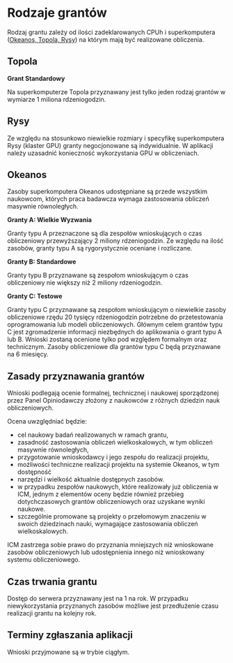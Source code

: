 # Rodzaje grantów

Rodzaj grantu zależy od ilości zadeklarowanych CPUh 
i superkomputera ([Okeanos, Topola, Rysy](../O_zasobach_ICM/Zasoby/komputery_w_icm.md)) 
na którym mają być realizowane obliczenia.

## Topola

**Grant Standardowy**

Na superkomputerze Topola przyznawany jest tylko jeden rodzaj grantów w wymiarze 1 miliona rdzeniogodzin. 

## Rysy

Ze względu na stosunkowo niewielkie rozmiary i specyfikę superkomputera Rysy (klaster GPU) granty negocjonowane są indywidualnie. W aplikacji należy uzasadnić konieczność wykorzystania GPU w obliczeniach.

## Okeanos

Zasoby superkomputera Okeanos udostępniane są przede wszystkim naukowcom, 
których praca badawcza wymaga zastosowania obliczeń masywnie równoległych. 

**Granty A: Wielkie Wyzwania**

Granty typu A przeznaczone są dla zespołów wnioskujących o czas obliczeniowy przewyższający 2 miliony rdzeniogodzin. Ze względu na ilość zasobów, granty typu A są rygorystycznie oceniane i rozliczane.

**Granty B: Standardowe**

Granty typu B przyznawane są zespołom wnioskującym o czas obliczeniowy nie większy niż
2 miliony rdzeniogodzin.

**Granty C: Testowe**

Granty typu C przyznawane są zespołom wnioskującym o niewielkie zasoby obliczeniowe rzędu
20 tysięcy rdzeniogodzin potrzebne do przetestowania oprogramowania lub modeli obliczeniowych.
Głównym celem grantów typu C jest zgromadzenie informacji niezbędnych do aplikowania o grant typu A lub B.
Wnioski zostaną ocenione tylko pod względem formalnym oraz technicznym.
Zasoby obliczeniowe dla grantów typu C będą przyznawane na 6 miesięcy.

## Zasady przyznawania grantów

Wnioski podlegają ocenie formalnej, technicznej i naukowej sporządzonej przez Panel Opiniodawczy złożony z naukowców z różnych dziedzin nauk obliczeniowych.

Ocena uwzględniać będzie:

- cel naukowy badań realizowanych w ramach grantu,
- zasadność zastosowania obliczeń wielkoskalowych, w tym obliczeń masywnie równoległych,
- przygotowanie wnioskodawcy i jego zespołu do realizacji projektu,
- możliwości techniczne realizacji projektu na systemie Okeanos, w tym dostępność
- narzędzi i wielkość aktualnie dostępnych zasobów.
- w przypadku zespołów naukowych, które realizowały już obliczenia w ICM, jednym z elementów
oceny będzie również przebieg dotychczasowych grantów obliczeniowych oraz uzyskane wyniki
naukowe.
- szczególnie promowane są projekty o przełomowym znaczeniu w swoich dziedzinach nauki,
wymagające zastosowania obliczeń wielkoskalowych.

ICM zastrzega sobie prawo do przyznania mniejszych niż wnioskowane zasobów obliczeniowych
lub udostępnienia innego niż wnioskowany systemu obliczeniowego.

## Czas trwania grantu

Dostęp do serwera przyznawany jest na 1 na rok.
W przypadku niewykorzystania przyznanych zasobów możliwe jest przedłużenie czasu realizacji grantu na kolejny rok.

## Terminy zgłaszania aplikacji

Wnioski przyjmowane są w trybie ciągłym.
